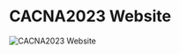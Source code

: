 # CACNA2023 Website

![CACNA2023 Website](https://user-images.githubusercontent.com/2658040/209483683-a3bff70b-1fc6-4132-81c9-45dd01199ca4.png)
